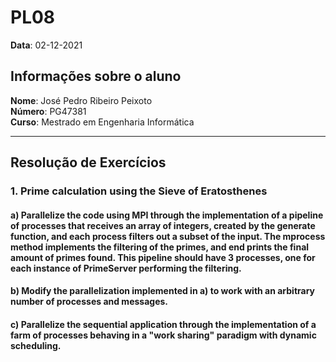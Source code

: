 # PL08

**Data**: 02-12-2021

## Informações sobre o aluno

**Nome**: José Pedro Ribeiro Peixoto<br>
**Número**: PG47381<br>
**Curso**: Mestrado em Engenharia Informática<br>

---

## Resolução de Exercícios

### **1.** Prime calculation using the Sieve of Eratosthenes 

#### **a)** Parallelize  the  code  using  MPI  through  the  implementation  of  a  pipeline  of  processes  that  receives an array of integers, created by the generate function, and each process filters out a subset of the input. The mprocess method implements the filtering of the primes, and end prints the final amount of primes found.  This  pipeline  should  have  3  processes, one for each instance of PrimeServer performing the filtering. 

#### **b)** Modify the parallelization implemented in a) to work with an arbitrary number of processes and messages.   

#### **c)** Parallelize the sequential application through the implementation of a farm of processes behaving in a "work sharing" paradigm with dynamic scheduling. 
